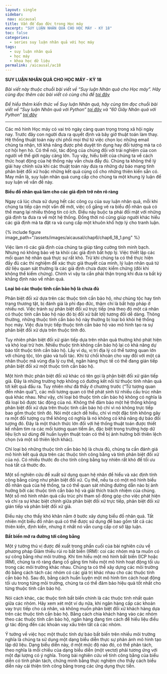 ```yaml
---
layout: single
sidebar:
 nav: aicausal
title: Vấn đề đạo đức trong Học máy
excerpt: "SUY LUẬN NHÂN QUẢ CHO HỌC MÁY - KỲ 18"
toc: false
categories:
  - series suy luận nhân quả với học máy
tags:
  - suy luận nhân quả
  - học máy
  - khoa học dữ liệu
permalink: /aicausal/ac18
---
```


**SUY LUẬN NHÂN QUẢ CHO HỌC MÁY - KỲ 18**

*Bài viết này thuộc chuỗi bài viết về “Suy luận Nhân quả cho Học máy”. Hãy cùng đọc thêm các bài viết có cùng chủ đề [tại đây](http://kinhtehocvohai.com/aicausal/)*

*Để hiểu thêm kiến thức về Suy luận Nhân quả, hãy cùng tìm đọc chuỗi bài viết về “Suy luận Nhân quả với Python” [tại đây](http://kinhtehocvohai.com/pythoncausal/) và "60 Giây Nhân quả với Python” [tại đây](http://kinhtehocvohai.com/causalgraph/)*


-------

Các mô hình Học máy có vai trò ngày càng quan trọng trong xã hội ngày nay. Trước đây con người đưa ra quyết định và bây giờ thuật toán làm thay. Hệ thống thuật toán này chi phối mọi thứ từ việc chọn lọc những email chúng ta nhận, tới khả năng được phê duyệt tín dụng hay đối tượng mà ta có cơ hội hẹn hò. Có thể nói, tác động của chúng đối với trải nghiệm của con người về thế giới ngày càng lớn. Tuy vậy, hiểu biết của chúng ta về cách thức hoạt động của hệ thống này vẫn chưa đầy đủ. Chúng ta không thể lý giải hay chỉnh sửa khi các thuật toán này đưa ra những dự báo mang tính phân biệt đối xử hoặc những kết quả củng cố cho những thiên kiến sẵn có. May mắn là, suy luận nhân quả cung cấp cho chúng ta một khung lý luận để suy luận về vấn đề này.

**Biểu đồ nhân quả làm cho các giả định trở nên rõ ràng**

Ngay cả lúc chưa sử dụng hết các công cụ của suy luận nhân quả, mỗi khi chúng ta tiếp cận một vấn đề mới, việc cố gắng vẽ ra biểu đồ nhân quả có thể mang lại nhiều thông tin có ích. Điều này buộc ta phải đối mặt với những giả định ta đưa ra về một hệ thống. Đồng thời nó cũng giúp người khác hiểu các giả định mà ta đặt ra và cung cấp một khuôn khổ hợp lý cho tranh luận.

{% include figure image_path="/assets/images/aicausal/chap6/chap6_18_1.png" %} 

Việc làm rõ các giả định của chúng ta giúp tăng cường tính minh bạch. Nhưng nó không bảo vệ ta khỏi các giả định bất hợp lý. Việc thiết lập các mối quan hệ nhân quả thực sự rất khó. Trừ khi chúng ta có thể thực hiện đầy đủ các thí nghiệm để xác thực giả thuyết của mình, lý luận nhân quả từ dữ liệu quan sát thường là các giả định chưa được kiểm chứng (đôi khi không thể kiểm chứng). Chính vì vậy ta cần phải thận trọng khi đưa ra bất kỳ khẳng định nào về nhân quả.  

**Loại bỏ các thuộc tính cần bảo hộ là chưa đủ**

Phân biệt đối xử dựa trên các thuộc tính cần bảo hộ, như chủng tộc hay tình trạng thương tật, bị đánh giá là phi đạo đức, thậm chí là bất hợp pháp ở nhiều nơi. Việc tránh sự phân biệt đối xử trực tiếp (mà theo đó một cá nhân có thuộc tính cần bảo hộ nào đó bị đối xử bất lợi) tương đối dễ dàng. Thông thường, những thuộc tính cần bảo hộ này thường bị loại bỏ khỏi hệ thống học máy.  Việc đưa trực tiếp thuộc tính cần bảo hộ vào mô hình tạo ra sự phân biệt đối xử dựa trên thuộc tính đó.

Tuy nhiên phân biệt đối xử gián tiếp dựa trên nhân quả thường khó phát hiện và khó loại trừ hơn. Nhiều thuộc tính không cần bảo hộ lại có khả năng dự báo tốt thuộc tính cần bảo hộ. Lấy ví dụ, vị trí địa lý có thể tương quan lớn với chủng tộc, tôn giáo và tuổi tác. Khi từ chối khoản cho vay đối với   một cá nhân thuộc mã vùng địa lý cụ thể, ngân hàng thực tế có thể đang gián tiếp phân biệt đối xử một thuộc tính cần bảo hộ.

Một hình thức phân biệt đối xử khác có tên gọi là phân biệt đối xử gián tiếp giả. Đây là những trường hợp không có đường kết nối từ thuộc tính nhân quả tới kết quả đầu ra. Tuy nhiên như đã thấy ở chương trước (“Từ tương quan đến nhân quả”), các mối tương quan có thể phát sinh từ nhiều cấu trúc nhân quả khác nhau. Như vậy, chỉ loại bỏ thuộc tính cần bảo hộ không có nghĩa là đã loại bỏ được tác động của nó. Không thể đảm bảo một hệ thống không phân biệt đối xử dựa trên thuộc tính cần bảo hộ chỉ vì nó không trực tiếp bao gồm thuộc tính đó. Nói một cách dễ hiểu, chỉ vì một đặc tính không gây ra một đối tượng cụ thể không có nghĩa là nó không có khả năng dự báo đối tượng đó. Đây là một thách thức lớn đối với hệ thống thuật toán được thiết kế nhằm tìm ra các mối tương quan tiềm ẩn, đặc biệt trong trường hợp dữ liệu lịch sử dùng để huấn luyện thuật toán có thể bị ảnh hưởng bởi thiên lệch chọn (và một số thiên lệch khác).

Chỉ loại bỏ những thuộc tính cần bảo hộ là chưa đủ, chúng ta cần đánh giá mô hình kết quả dựa trên các thuộc tính công bằng và tính phân biệt đối xử của nó. Có nhiều thước đo cho tính công bằng tuy nhiên rất khó để tối ưu hoá tất cả thước đo.

Một số nghiên cứu đề xuất sử dụng quan hệ nhân để hiểu và xác định tính công bằng cũng như phân biệt đối xử. Cụ thể, nếu ta có một mô hình biểu đồ nhân quả của hệ thống, ta có thể quan sát những đường dẫn nào bị ảnh hưởng bởi các thuộc tính cần bảo hộ và giải thích trách nhiệm của chúng. Một số mô hình nhân quả cấu trúc phi tham số đóng góp cho việc phát hiện và chỉ ra sự khác biệt chính giữa phân biệt đối xử trực tiếp, phân biệt đối xử gián tiếp và phân biệt đối xử giả.

Điều này cho thấy khó khăn nằm ở bước xây dựng biểu đồ nhân quả. Tất nhiên một biểu đồ nhân quả có thể được sử dụng để bao gồm tất cả các thiên kiến, định kiến, nhưng ít nhất nó vẫn cung cấp cơ sở lập luận.

**Bất biến mở ra đường tới công bằng**

Một ý tường thú vị được đề xuất trong phần cuối của bài nghiên cứu về phương pháp Giảm thiểu rủi ro bất biến (IRM): coi các nhóm mà ta muốn có sự công bằng như môi trường. Khi tìm hiểu một mô hình bất biến (ICP hoặc IRM), chúng ta rõ ràng đang cố gắng tìm hiểu một mô hình hoạt động tối ưu trong các môi trường khác nhau. Chúng ta có thể xây dựng các môi trường đó bằng cách tách các nhóm có các giá trị khác nhau cho các thuộc tính cần bảo hộ. Sau đó, bằng cách huấn luyện một mô hình tìm cách hoạt động tối ưu trong từng môi trường, chúng ta có thể đảm bảo hiệu quả tốt nhất cho từng thuộc tính cần bảo hộ. 

Nói cách khác, các thuộc tính bất biến chính là các thuộc tính nhất quán giữa các nhóm. Hãy xem xét một ví dụ nữa, khi ngân hàng cấp các khoản vay trực tiếp cho cá nhân, và không muốn phân biệt đối xử khách hàng dựa trên các thuộc tính cần bảo hộ. Bằng cách chia khách hàng vào các nhóm theo các thuộc tính cần bảo hộ, ngân hàng đang tìm cách để hiểu liệu điều gì tác động đến các khoản vay xấu trên tất cả các nhóm. 

Ý tưởng về việc học một thuộc tính dự báo bất biến trên nhiều môi trường nghĩa là chúng ta sử dụng một dạng biểu diễn thực sự phản ánh mô hình tạo lập dữ liệu. Dạng biểu diễn này, ở một mức độ nào đó, có thể phân tách, theo nghĩa là mỗi chiều của dạng biểu diễn (một vectơ) phải tương ứng với một đại lượng có ý nghĩa. Trong bài nghiên cứu về tính công bằng của biểu diễn có tính phân tách, chứng minh bằng thực nghiệm cho thấy cách biểu diễn này cải thiện tính công bằng trong các ứng dụng thực tiễn.  


